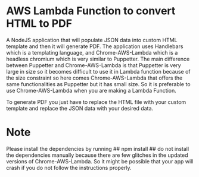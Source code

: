 # AWS Lambda Function to convert HTML to PDF

A NodeJS application that will populate JSON data into custom HTML template and then it will generate PDF. The application uses Handlebars which is a templating language,
and Chrome-AWS-Lambda which is a headless chromium which is very similar to Puppetter. The main difference between Puppetter and Chrome-AWS-Lambda is that Puppetter is very large in size so it becomes difficult to use it in Lambda function because of the size constraint so here comes Chrome-AWS-Lambda that offers the same functionalities as Puppetter but it has small size. So it is preferable to use Chrome-AWS-Lambda when you are making a Lambda Function.

To generate PDF you just have to replace the HTML file with your custom template and replace the JSON data with your desired data.

# Note #
Please install the dependencies by running ## npm install ## do not install the dependencies manually because there are few glitches in the updated versions of Chrome-AWS-Lambda. So it might be possible that your app will crash if you do not follow the instructions properly.
